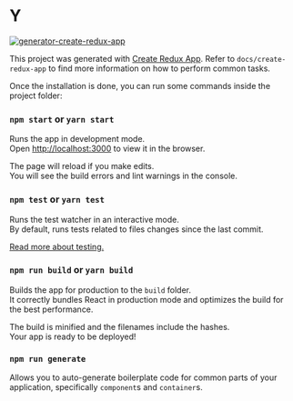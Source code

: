 # Y
[![generator-create-redux-app](https://img.shields.io/badge/built%20with-generator--create--redux--app-brightgreen.svg)](https://github.com/jonidelv/generator-create-redux-app)

This project was generated with [Create Redux App](https://github.com/jonidelv/create-redux-app). Refer to `docs/create-redux-app` to find more information on how to perform common tasks.

Once the installation is done, you can run some commands inside the project folder:

### `npm start` or `yarn start`

Runs the app in development mode.<br>
Open [http://localhost:3000](http://localhost:3000) to view it in the browser.

The page will reload if you make edits.<br>
You will see the build errors and lint warnings in the console.

### `npm test` or `yarn test`

Runs the test watcher in an interactive mode.<br>
By default, runs tests related to files changes since the last commit.

[Read more about testing.](https://github.com/facebookincubator/create-react-app/blob/master/packages/react-scripts/template/README.md#running-tests)

### `npm run build` or `yarn build`

Builds the app for production to the `build` folder.<br>
It correctly bundles React in production mode and optimizes the build for the best performance.

The build is minified and the filenames include the hashes.<br>
Your app is ready to be deployed!

### `npm run generate`

Allows you to auto-generate boilerplate code for common parts of your
application, specifically `component`s and `container`s.
